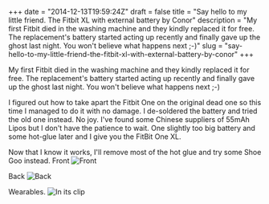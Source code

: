 +++
date = "2014-12-13T19:59:24Z"
draft = false
title = "Say hello to my little friend. The Fitbit XL with external battery by Conor"
description = "My first Fitbit died in the washing machine and they kindly replaced it for free. The replacement's battery started acting up recently and finally gave up the ghost last night. You won't believe what happens next ;-)"
slug = "say-hello-to-my-little-friend-the-fitbit-xl-with-external-battery-by-conor"
+++

My first Fitbit died in the washing machine and they kindly replaced it for free. The replacement's battery started acting up recently and finally gave up the ghost last night. You won't believe what happens next ;-)

I figured out how to take apart the Fitbit One on the original dead one so this time I managed to do it with no damage. I de-soldered the battery and tried the old one instead. No joy. I've found some Chinese suppliers of 55mAh Lipos but I don't have the patience to wait. One slightly too big battery and some hot-glue later and I give you the FitBit One XL.

Now that I know it works, I'll remove most of the hot glue and try some Shoe Goo instead.
Front
![Front](https://s3-eu-west-1.amazonaws.com/conoroneill.net/wp-content/uploads/2014/12/fitbit1.jpg "Front")

Back
![Back](https://s3-eu-west-1.amazonaws.com/conoroneill.net/wp-content/uploads/2014/12/fitbit2.jpg "Back")

Wearables.
![In its clip](https://s3-eu-west-1.amazonaws.com/conoroneill.net/wp-content/uploads/2014/12/fitbit3.jpg "In its clip")
